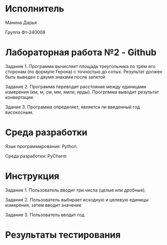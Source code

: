 # Исполнитель
Манина Дарья

Группа Фт-240008
# Лабораторная работа №2 - Github
Задание 1. Программа вычисляет площадь треугольника по трём его сторонам (по формуле Герона) с точностью до сотых. Результат должен быть выведен с двумя знаками после запятой

Задание 2. Программа переводит расстояние между единицами измерения (км, м, см, мм, мили, ярды). Прогрпмма выводит результат конвертации.

Здание 3. Программа определяет, является ли введенный год високосным.
# Среда разработки
Язык программирования: Python.

Среда разработки: PyCharm

# Инструкция 
Задание 1. Пользователь вводит три числа (целые или дробные).

Задание 2. Пользователь выбирает исходную и целевую единицы измерения, затем вводит значение

Задание 3. Пользователь вводит год

# Результаты тестирования
